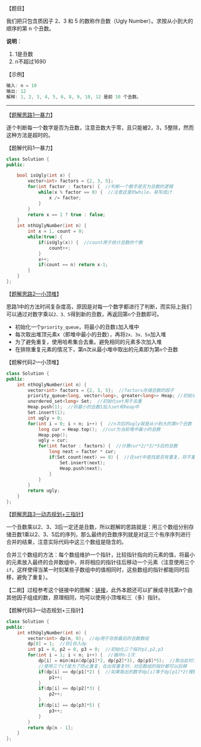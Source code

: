 【题目】

我们把只包含质因子 2、3 和 5 的数称作丑数（Ugly Number）。求按从小到大的顺序的第 n 个丑数。

**说明**：

1. 1是丑数
2. n不超过1690

【示例】

```c++
输入: n = 10
输出: 12
解释: 1, 2, 3, 4, 5, 6, 8, 9, 10, 12 是前 10 个丑数。
```

---

【[题解思路1—暴力](https://leetcode-cn.com/problems/chou-shu-lcof/solution/jian-zhi-49chou-shu-bao-li-xiao-ding-dui-fhab/)】

逐个判断每一个数字是否为丑数，注意丑数大于零，且只能被2，3，5整除，然而这种方法是超时的。

【题解代码1—暴力】

```c++
class Solution {
public:

    bool isUgly(int x) {
        vector<int> factors = {2, 3, 5};
        for(int factor : factors) {  //判断一个数字是否为丑数的逻辑
            while(x % factor == 0) {  //注意这里的while，易写成if
                x /= factor;
            }
        }
        return x == 1 ? true : false;
    }
    int nthUglyNumber(int n) {
        int x = 1, count = 0;
        while(true) {
            if(isUgly(x)) {  //count用于统计丑数的个数
                count++;
            }
            x++;
            if(count == n) return x-1;
        }
    }
};
```

【[题解思路2—小顶堆](https://leetcode-cn.com/problems/chou-shu-lcof/solution/chou-shu-by-leetcode-solution-0e5i/)】

思路1中的方法时间复杂度高，原因是对每一个数字都进行了判断，而实际上我们可以通过对数字乘以`2、3、5`得到新的丑数，再返回第`n`个丑数即可。

* 初始化一个`priority_queue`，将最小的丑数`1`加入堆中
* 每次取出堆顶元素x（即堆中最小的丑数），再将`2x、3x、5x`加入堆
* 为了避免重复，使用哈希集合去重。避免相同的元素多次加入堆
* 在排除重复元素的情况下，第n次从最小堆中取出的元素即为第`n`个丑数

【题解代码2—小顶堆】

```c++
class Solution {
public:
    int nthUglyNumber(int n) {
        vector<int> factors = {2, 3, 5};  //factors存储丑数的因子
        priority_queue<long, vector<long>, greater<long>> Heap; //初始化小顶堆heap
        unordered_set<long> Set;  //初始化set用于去重
        Heap.push(1);  //将最小的丑数1加入set和heap中
        Set.insert(1);
        int ugly = 0;
        for(int i = 0; i < n; i++) {  //n次后的ugly就是从小到大的第n个丑数
            long cur = Heap.top();  //cur为当前堆中最小的丑数
            Heap.pop();
            ugly = cur;
            for(int factor : factors) {  //计算cur*2/*3/*5后的丑数
                long next = factor * cur;
                if(Set.count(next) == 0) {  //在set中查找是否有重复，将不重复的丑数添加到set和heap中，不去重的话，heap中的重复丑数会被计算多次
                    Set.insert(next);
                    Heap.push(next);
                }
            }
        }
        return ugly;
    }
};
```

【[题解思路3—动态规划+三指针](https://leetcode-cn.com/problems/chou-shu-lcof/solution/chou-shu-ii-qing-xi-de-tui-dao-si-lu-by-mrsate/)】

一个丑数乘以2、3、3后一定还是丑数，所以题解的思路就是：用三个数组分别存储丑数1乘以2、3、5后的序列，那么最终的丑数序列就是对这三个有序序列进行合并的结果，注意实际代码中这三个数组是隐含的。

合并三个数组的方法：每个数组维护一个指针，比较指针指向的元素的值，将最小的元素放入最终的合并数组中，并将相应的指针往后移动一个元素（注意使用三个`if`，这样使得当某一时刻某些子数组中的值相同时，这些数组的指针都能同时后移，避免了重复）。

【二刷】过程参考这个链接中的图解：[链接](https://leetcode-cn.com/problems/chou-shu-lcof/solution/san-zhi-zhen-dong-tai-gui-hua-by-nothing-ldws/)，此外本题还可以扩展成寻找第n个由其他因子组成的数，原理相同，均可以使用小顶堆和三（多）指针。

【题解代码3—动态规划+三指针】

```c++
class Solution {
public:
    int nthUglyNumber(int n) {
        vector<int> dp(n, 0);  //dp用于存放最后的丑数数组
        dp[0] = 1;  //将1存入dp
        int p1 = 0, p2 = 0, p3 = 0;  //初始化三个指针p1,p2,p3
        for(int i = 1; i < n; i++) {  //循环n-1次
            dp[i] = min(min(dp[p1]*2, dp[p2]*3), dp[p3]*5);  //取出此时三个数组中的最小值存入dp中
            //使用三个if是为了防止重复，在出现重复时，对应数组的指针都可以后移
            if(dp[i] == dp[p1]*2) {  //如果取出的数字dp[i]等于dp[p1]*2(理解为三个子数组中某个数组内对应的值)，则其对应的指针后移
                p1++;
            }
            if(dp[i] == dp[p2]*3) {
                p2++;
            }
            if(dp[i] == dp[p3]*5) {
                p3++;
            }                        
        }
        return dp[n - 1];
    }
};
```

